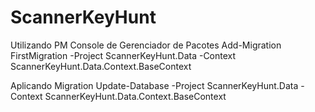 # ScannerKeyHunt

Utilizando PM Console de Gerenciador de Pacotes
Add-Migration FirstMigration -Project ScannerKeyHunt.Data -Context ScannerKeyHunt.Data.Context.BaseContext

Aplicando Migration
Update-Database -Project ScannerKeyHunt.Data -Context ScannerKeyHunt.Data.Context.BaseContext